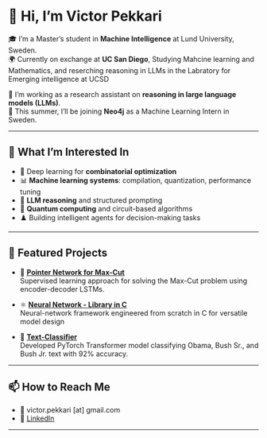 # 👋 Hi, I’m Victor Pekkari

🎓 I’m a Master’s student in **Machine Intelligence** at Lund University, Sweden.  
🌍 Currently on exchange at **UC San Diego**, Studying Mahcine learning and Mathematics, and reserching reasoning in LLMs in the Labratory for Emerging intelligence at UCSD

🧪 I’m working as a research assistant on **reasoning in large language models (LLMs)**.  
🛫 This summer, I’ll be joining **Neo4j** as a Machine Learning Intern in Sweden.

---

## 🔬 What I’m Interested In

- 🤖 Deep learning for **combinatorial optimization**
- 📊 **Machine learning systems**: compilation, quantization, performance tuning
- 🧠 **LLM reasoning** and structured prompting
- 🧮 **Quantum computing** and circuit-based algorithms
- ♟️ Building intelligent agents for decision-making tasks

---

## 📁 Featured Projects

- 🔗 [**Pointer Network for Max-Cut**](https://github.com/victor99pekk/Random-Matrix_Machine-Learning)  
  Supervised learning approach for solving the Max-Cut problem using encoder-decoder LSTMs.

- ⚛️ [**Neural Network - Library in C**](https://github.com/victor99pekk/c_neural_network)  
  Neural-network framework engineered from scratch in C for versatile model design

<!-- - 🧮 [**Model Quantization & Compilation Study**](https://github.com/your-username/your-quantization-repo)   -->
- 🧮 [**Text-Classifier**](https://github.com/victor99pekk/invoice_handler)  
  Developed PyTorch Transformer model classifying Obama, Bush Sr., and Bush Jr. text with 92% accuracy.
---

## 📫 How to Reach Me

- 📧 victor.pekkari [at] gmail.com  
- 💼 [LinkedIn](https://www.linkedin.com/in/victor-pekkari/)  

---

